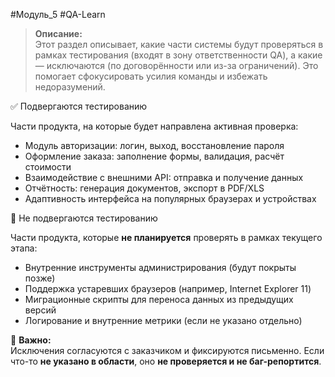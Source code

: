 #Модуль_5 #QA-Learn
> **Описание:**  
> Этот раздел описывает, какие части системы будут проверяться в рамках тестирования (входят в зону ответственности QA), а какие — исключаются (по договорённости или из-за ограничений). Это помогает сфокусировать усилия команды и избежать недоразумений.

✅ Подвергаются тестированию

Части продукта, на которые будет направлена активная проверка:

- Модуль авторизации: логин, выход, восстановление пароля
- Оформление заказа: заполнение формы, валидация, расчёт стоимости
- Взаимодействие с внешними API: отправка и получение данных
- Отчётность: генерация документов, экспорт в PDF/XLS
- Адаптивность интерфейса на популярных браузерах и устройствах

🚫 Не подвергаются тестированию

Части продукта, которые **не планируется** проверять в рамках текущего этапа:

- Внутренние инструменты администрирования (будут покрыты позже)
- Поддержка устаревших браузеров (например, Internet Explorer 11)
- Миграционные скрипты для переноса данных из предыдущих версий
- Логирование и внутренние метрики (если не указано отдельно)

🔎 **Важно:**  
Исключения согласуются с заказчиком и фиксируются письменно. Если что-то **не указано в области**, оно **не проверяется и не баг-репортится**.